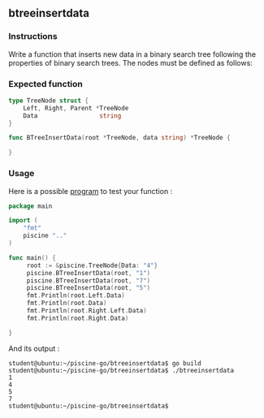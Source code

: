 ## btreeinsertdata

### Instructions

Write a function that inserts new data in a binary search tree
following the properties of binary search trees.
The nodes must be defined as follows:

### Expected function

```go
type TreeNode struct {
	Left, Right, Parent *TreeNode
	Data                 string
}

func BTreeInsertData(root *TreeNode, data string) *TreeNode {

}
```

### Usage

Here is a possible [program](TODO-LINK) to test your function :

```go
package main

import (
    "fmt"
    piscine ".."
)

func main() {
     root := &piscine.TreeNode{Data: "4"}
     piscine.BTreeInsertData(root, "1")
     piscine.BTreeInsertData(root, "7")
     piscine.BTreeInsertData(root, "5")
     fmt.Println(root.Left.Data)
     fmt.Println(root.Data)
     fmt.Println(root.Right.Left.Data)
     fmt.Println(root.Right.Data)

}
```

And its output :

```console
student@ubuntu:~/piscine-go/btreeinsertdata$ go build
student@ubuntu:~/piscine-go/btreeinsertdata$ ./btreeinsertdata
1
4
5
7
student@ubuntu:~/piscine-go/btreeinsertdata$
```
